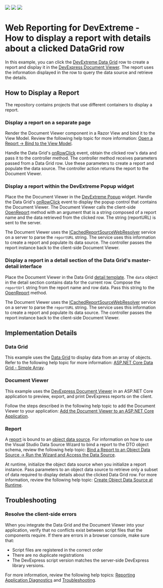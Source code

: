 <!-- default badges list -->
![](https://img.shields.io/endpoint?url=https://codecentral.devexpress.com/api/v1/VersionRange/320535520/20.2.3%2B)
[![](https://img.shields.io/badge/Open_in_DevExpress_Support_Center-FF7200?style=flat-square&logo=DevExpress&logoColor=white)](https://supportcenter.devexpress.com/ticket/details/T957066)
[![](https://img.shields.io/badge/📖_How_to_use_DevExpress_Examples-e9f6fc?style=flat-square)](https://docs.devexpress.com/GeneralInformation/403183)
<!-- default badges end -->

# Web Reporting for DevExtreme - How to display a report with details about a clicked DataGrid row

In this example, you can click the [DevExtreme Data Grid](https://js.devexpress.com/Demos/Widgetsgallery/Demo/DataGrid/Overview/NetCore/Light/) row to create a report and display it in the [DevExpress Document Viewer](https://docs.devexpress.com/XtraReports/400248/web-reporting/asp-net-core-reporting/document-viewer). The report uses the information displayed in the row to query the data source and retrieve the details.

## How to Display a Report

The repository contains projects that use different containers to display a report.

### Display a report on a separate page

Render the Document Viewer component in a Razor View and bind it to the View Model. Review the following help topic for more information: [Open a Report -> Bind to the View Model](https://docs.devexpress.com/XtraReports/402505/web-reporting/asp-net-core-reporting/document-viewer/open-a-report#bind-to-the-view-model).

Handle the Data Grid's [onRowClick](https://js.devexpress.com/DevExtreme/ApiReference/UI_Widgets/dxDataGrid/Configuration/#onRowClick) event, obtain the clicked row's data and pass it to the controller method. The controller method receives parameters passed from a Data Grid row. Use these parameters to create a report and populate the data source. The controller action returns the report to the Document Viewer.

### Display a report within the DevExtreme Popup widget

Place the the Document Viewer in the [DevExtreme Popup](https://js.devexpress.com/Demos/WidgetsGallery/Demo/Popup/Overview/NetCore/Light/) widget. Handle the Data Grid's [onRowClick](https://js.devexpress.com/DevExtreme/ApiReference/UI_Widgets/dxDataGrid/Configuration/#onRowClick) event to display the popup control that contains the Document Viewer. The Document Viewer calls the client-side [OpenReport](https://docs.devexpress.com/XtraReports/js-DevExpress.Reporting.Viewer.Utils.IPreviewModel#js_devexpress_reporting_viewer_utils_ipreviewmodel_openreport) method with an argument that is a string composed of a report name and the data retrieved from the clicked row. The string (reportURL) is sent to the server.

The Document Viewer uses the [ICachedReportSourceWebResolver](https://docs.devexpress.com/XtraReports/DevExpress.XtraReports.Web.WebDocumentViewer.ICachedReportSourceWebResolver) service on a server to parse the `reportURL` string. The service uses this information to create a report and populate its data source. The controller passes the report instance back to the client-side  Document Viewer.

### Display a report in a detail section of the Data Grid's master-detail interface

Place the Document Viewer in the Data Grid [detail template](https://js.devexpress.com/Demos/WidgetsGallery/Demo/DataGrid/MasterDetailView/NetCore/Light/). The `data` object in the detail section contains data for the current row. Compose the `reportUrl` string from the report name and row data. Pass this string to the [OpenReport](https://docs.devexpress.com/XtraReports/js-DevExpress.Reporting.Viewer.Utils.IPreviewModel#js_devexpress_reporting_viewer_utils_ipreviewmodel_openreport) method.

The Document Viewer uses the [ICachedReportSourceWebResolver](https://docs.devexpress.com/XtraReports/DevExpress.XtraReports.Web.WebDocumentViewer.ICachedReportSourceWebResolver) service on a server to parse the `reportURL` string. The service uses this information to create a report and populate its data source. The controller passes the report instance back to the client-side  Document Viewer.

## Implementation Details

### Data Grid 

This example uses the [Data Grid](https://js.devexpress.com/Demos/Widgetsgallery/Demo/DataGrid/Overview/NetCore/Light/) to display data from an array of objects. Refer to the following help topic for more information: [ASP.NET Core Data Grid - Simple Array](https://js.devexpress.com/Demos/WidgetsGallery/Demo/DataGrid/SimpleArray/NetCore/Light/).

### Document Viewer

This example uses the [DevExpress Document Viewer](https://docs.devexpress.com/XtraReports/400248/web-reporting/asp-net-core-reporting/document-viewer) in an ASP.NET Core application to preview, export, and print DevExpress reports on the client.

Follow the steps described in the following help topic to add the Document Viewer to your application: [Add the Document Viewer to an ASP.NET Core Application](https://docs.devexpress.com/XtraReports/401762/web-reporting/asp-net-core-reporting/document-viewer/quick-start/add-the-document-viewer-to-an-aspnet-core-application). 

### Report

A [report](https://docs.devexpress.com/XtraReports/14651/get-started-with-devexpress-reporting) is bound to an [object data source](https://docs.devexpress.com/XtraReports/17784/detailed-guide-to-devexpress-reporting/bind-reports-to-data/business-object/bind-a-report-to-an-object-data-source). 
For information on how to use the Visual Studio Data Source Wizard to bind a report to the DTO object schema, review the following help topic: [Bind a Report to an Object Data Source -> Run the Wizard and Access the Data Source](https://docs.devexpress.com/XtraReports/17784/detailed-guide-to-devexpress-reporting/bind-reports-to-data/business-object/bind-a-report-to-an-object-data-source#run-the-wizard-and-access-the-data-source).

At runtime, initialize the object data source when you initialize a report instance. Pass parameters to an object data source to retrieve only a subset of data required to display details about the clicked Data Grid row. For more information, review the following help topic: [Create Object Data Source at Runtime](https://docs.devexpress.com/XtraReports/401902/web-reporting/asp-net-core-reporting/document-viewer/bind-to-data/create-object-data-source-for-loaded-report).

## Troubleshooting

### Resolve the client-side errors

When you integrate the Data Grid and the Document Viewer into your application, verify that no conflicts exist between script files that the components require. If there are errors in a browser console, make sure that:
* Script files are registered in the correct order
* There are no duplicate registrations
* The DevExpress script version matches the server-side DevExpress library versions.

For more information, review the following help topics: [Reporting Application Diagnostics](https://docs.devexpress.com/XtraReports/401687/create-end-user-reporting-applications/web-reporting/general-information/application-diagnostics) and [Troubleshooting](https://docs.devexpress.com/XtraReports/401726/web-reporting/general-information/troubleshooting).


